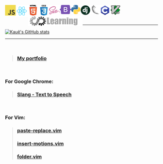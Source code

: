 <!--<img align="right" height="140px" src="/images/gh.gif">-->
<img align="left" width="0px" src="/images/bs.png">
<img align="left" width="35px" src="https://raw.githubusercontent.com/github/explore/80688e429a7d4ef2fca1e82350fe8e3517d3494d/topics/javascript/javascript.png">
<img align="left" width="40px" src="https://raw.githubusercontent.com/github/explore/80688e429a7d4ef2fca1e82350fe8e3517d3494d/topics/react/react.png">
<img align="left" width="35px" src="https://raw.githubusercontent.com/github/explore/80688e429a7d4ef2fca1e82350fe8e3517d3494d/topics/html/html.png">
<img align="left" width="35px" src="https://raw.githubusercontent.com/github/explore/80688e429a7d4ef2fca1e82350fe8e3517d3494d/topics/css/css.png">
<img align="left" width="35px" src="https://raw.githubusercontent.com/github/explore/80688e429a7d4ef2fca1e82350fe8e3517d3494d/topics/sass/sass.png">
<img align="left" width="38px" src="/images/bootstrap.png">
<img align="left" width="30px" src="/images/python.png">
<img align="left" width="34px" src="/images/django.png">
<img align="left" height="30px" src="/images/flask.png">
<img align="left" width="35px" src="/images/c.webp">
<img align="left" width="33px" src="https://raw.githubusercontent.com/github/explore/80688e429a7d4ef2fca1e82350fe8e3517d3494d/topics/vim/vim.png">
<img align="left" height="35px" src="/images/learning.gif">

<br>
<br>
<br>

---

<!-- <details>
<summary>Github Stats</summary>
<br>-->
  
[![Kauê's GitHub stats](https://github-readme-stats.kauer3.vercel.app/api?username=kauer3&count_private=true&hide=stars&hide_border=true&show_icons=true&theme=merko)](https://github.com/kauer3/github-readme-stats)
<!--</details>-->

---

<!--<p align="center">-->
<br>

> <h3><a href="https://kauer3.github.io/">My portfolio</a></h3>

<br>
<h3>For Google Chrome:</h3> 

> <h3><a href="https://chrome.google.com/webstore/detail/slang-text-to-speech/enkmbkhkbdiaafkmofbmdahclajelgfh">Slang - Text to Speech</a></h3>

<br>

<h3>For Vim:</h3> 

> <h3><a href="https://github.com/kauer3/paste-replace.vim">paste-replace.vim</a></h3>
> <h3><a href="https://github.com/kauer3/insert-motions.vim">insert-motions.vim</a></h3>
> <h3><a href="https://github.com/kauer3/folder.vim">folder.vim</a></h3>

<!--</p>-->
